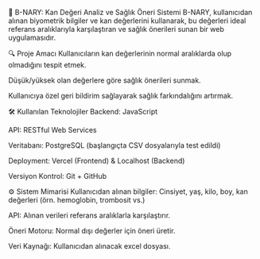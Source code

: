 🧬 B-NARY: Kan Değeri Analiz ve Sağlık Öneri Sistemi
B-NARY, kullanıcıdan alınan biyometrik bilgiler ve kan değerlerini kullanarak, bu değerleri ideal referans aralıklarıyla karşılaştıran ve sağlık önerileri sunan bir web uygulamasıdır.

🔍 Proje Amacı
Kullanıcıların kan değerlerinin normal aralıklarda olup olmadığını tespit etmek.

Düşük/yüksek olan değerlere göre sağlık önerileri sunmak.

Kullanıcıya özel geri bildirim sağlayarak sağlık farkındalığını artırmak.

🛠️ Kullanılan Teknolojiler
Backend: JavaScript

API: RESTful Web Services

Veritabanı: PostgreSQL (başlangıçta CSV dosyalarıyla test edildi)

Deployment: Vercel (Frontend) & Localhost (Backend)

Versiyon Kontrol: Git + GitHub

⚙️ Sistem Mimarisi
Kullanıcıdan alınan bilgiler: Cinsiyet, yaş, kilo, boy, kan değerleri (örn. hemoglobin, trombosit vs.)

API: Alınan verileri referans aralıklarla karşılaştırır.

Öneri Motoru: Normal dışı değerler için öneri üretir.

Veri Kaynağı: Kullanıcıdan alınacak excel dosyası.


